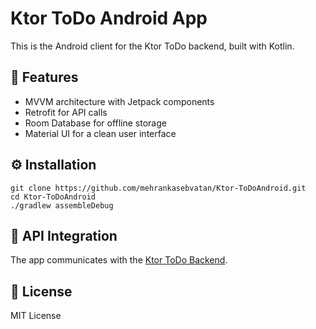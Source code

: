 Ktor ToDo Android App
=====================

This is the Android client for the Ktor ToDo backend, built with Kotlin.

📱 Features
-----------

*   MVVM architecture with Jetpack components
*   Retrofit for API calls
*   Room Database for offline storage
*   Material UI for a clean user interface

⚙️ Installation
---------------

    git clone https://github.com/mehrankasebvatan/Ktor-ToDoAndroid.git
    cd Ktor-ToDoAndroid
    ./gradlew assembleDebug
    

🔗 API Integration
------------------

The app communicates with the [Ktor ToDo Backend](https://github.com/mehrankasebvatan/Ktor-ToDoBackend).

📜 License
----------

MIT License
